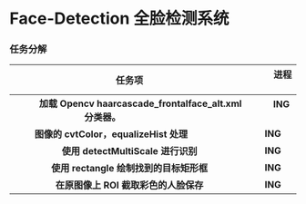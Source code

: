 # Face-Detection 全脸检测系统

### **任务分解**

|                            任务项                            |         进程         |
| :----------------------------------------------------------: | :--------------------: |
|          **加载 Opencv haarcascade_frontalface_alt.xml 分类器。**                       |        **ING**       |
|        **图像的 cvtColor，equalizeHist 处理**                        | **ING** |
|          **使用 detectMultiScale 进行识别**           | **ING** |
|       **使用 rectangle 绘制找到的目标矩形框**                     | **ING** |
|       **在原图像上 ROI 截取彩色的人脸保存**                       |    **ING**     |
